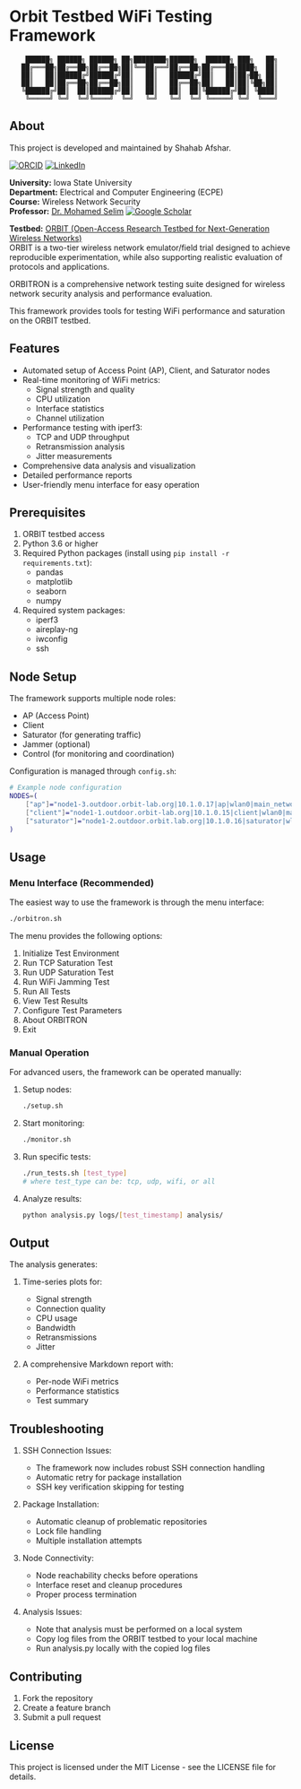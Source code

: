 # Orbit Testbed WiFi Testing Framework

```
    ██████╗ ██████╗ ██████╗ ██╗████████╗██████╗  ██████╗ ███╗   ██╗
   ██╔═══██╗██╔══██╗██╔══██╗██║╚══██╔══╝██╔══██╗██╔═══██╗████╗  ██║
   ██║   ██║██████╔╝██████╔╝██║   ██║   ██████╔╝██║   ██║██╔██╗ ██║
   ██║   ██║██╔══██╗██╔══██╗██║   ██║   ██╔══██╗██║   ██║██║╚██╗██║
   ╚██████╔╝██║  ██║██████╔╝██║   ██║   ██║  ██║╚██████╔╝██║ ╚████║
    ╚═════╝ ╚═╝  ╚═╝╚════╝  ╚═╝   ╚═╝   ╚═╝  ╚═╝ ╚═════╝ ╚═╝  ╚═══╝
```

## About

This project is developed and maintained by Shahab Afshar.

[![ORCID](https://img.shields.io/badge/ORCID-0009--0000--3682--0471-A6CE39?style=flat-square&logo=ORCID&logoColor=white)](https://orcid.org/0009-0000-3682-0471)
[![LinkedIn](https://img.shields.io/badge/LinkedIn-Shahab_Afshar-0077B5?style=flat-square&logo=linkedin&logoColor=white)](https://www.linkedin.com/in/shahabafshar)

**University:** Iowa State University  
**Department:** Electrical and Computer Engineering (ECPE)  
**Course:** Wireless Network Security  
**Professor:** [Dr. Mohamed Selim](https://scholar.google.com/citations?user=jL7iUGMAAAAJ&hl=en) [![Google Scholar](https://img.shields.io/badge/Google_Scholar-4285F4?style=flat-square&logo=google-scholar&logoColor=white)](https://scholar.google.com/citations?user=jL7iUGMAAAAJ&hl=en)

**Testbed:** [ORBIT (Open-Access Research Testbed for Next-Generation Wireless Networks)](https://www.orbit-lab.org/)  
ORBIT is a two-tier wireless network emulator/field trial designed to achieve reproducible experimentation, while also supporting realistic evaluation of protocols and applications.

ORBITRON is a comprehensive network testing suite designed for wireless network security analysis and performance evaluation.

This framework provides tools for testing WiFi performance and saturation on the ORBIT testbed.

## Features

- Automated setup of Access Point (AP), Client, and Saturator nodes
- Real-time monitoring of WiFi metrics:
  - Signal strength and quality
  - CPU utilization
  - Interface statistics
  - Channel utilization
- Performance testing with iperf3:
  - TCP and UDP throughput
  - Retransmission analysis
  - Jitter measurements
- Comprehensive data analysis and visualization
- Detailed performance reports
- User-friendly menu interface for easy operation

## Prerequisites

1. ORBIT testbed access
2. Python 3.6 or higher
3. Required Python packages (install using `pip install -r requirements.txt`):
   - pandas
   - matplotlib
   - seaborn
   - numpy
4. Required system packages:
   - iperf3
   - aireplay-ng
   - iwconfig
   - ssh

## Node Setup

The framework supports multiple node roles:
- AP (Access Point)
- Client
- Saturator (for generating traffic)
- Jammer (optional)
- Control (for monitoring and coordination)

Configuration is managed through `config.sh`:
```bash
# Example node configuration
NODES=(
    ["ap"]="node1-3.outdoor.orbit-lab.org|10.1.0.17|ap|wlan0|main_network"
    ["client"]="node1-1.outdoor.orbit-lab.org|10.1.0.15|client|wlan0|main_network"
    ["saturator"]="node1-2.outdoor.orbit.lab.org|10.1.0.16|saturator|wlan0|saturation_network"
)
```

## Usage

### Menu Interface (Recommended)

The easiest way to use the framework is through the menu interface:

```bash
./orbitron.sh
```

The menu provides the following options:
1. Initialize Test Environment
2. Run TCP Saturation Test
3. Run UDP Saturation Test
4. Run WiFi Jamming Test
5. Run All Tests
6. View Test Results
7. Configure Test Parameters
8. About ORBITRON
9. Exit

### Manual Operation

For advanced users, the framework can be operated manually:

1. Setup nodes:
   ```bash
   ./setup.sh
   ```

2. Start monitoring:
   ```bash
   ./monitor.sh
   ```

3. Run specific tests:
   ```bash
   ./run_tests.sh [test_type]
   # where test_type can be: tcp, udp, wifi, or all
   ```

4. Analyze results:
   ```bash
   python analysis.py logs/[test_timestamp] analysis/
   ```

## Output

The analysis generates:
1. Time-series plots for:
   - Signal strength
   - Connection quality
   - CPU usage
   - Bandwidth
   - Retransmissions
   - Jitter

2. A comprehensive Markdown report with:
   - Per-node WiFi metrics
   - Performance statistics
   - Test summary

## Troubleshooting

1. SSH Connection Issues:
   - The framework now includes robust SSH connection handling
   - Automatic retry for package installation
   - SSH key verification skipping for testing

2. Package Installation:
   - Automatic cleanup of problematic repositories
   - Lock file handling
   - Multiple installation attempts

3. Node Connectivity:
   - Node reachability checks before operations
   - Interface reset and cleanup procedures
   - Proper process termination

4. Analysis Issues:
   - Note that analysis must be performed on a local system
   - Copy log files from the ORBIT testbed to your local machine
   - Run analysis.py locally with the copied log files

## Contributing

1. Fork the repository
2. Create a feature branch
3. Submit a pull request

## License

This project is licensed under the MIT License - see the LICENSE file for details. 
